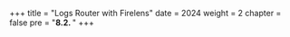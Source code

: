 +++
title = "Logs Router with Firelens"
date = 2024
weight = 2
chapter = false
pre = "<b>8.2. </b>"
+++
